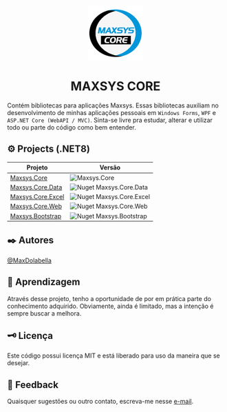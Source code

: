 <div align="center">
<img src="src/Maxsys.Core/PackageAssets/logo.png"alt="drawing" width="128" />
<h1>MAXSYS CORE</h1>
</div>

Contém bibliotecas para aplicações Maxsys.
Essas bibliotecas auxiliam no desenvolvimento de minhas aplicações pessoais em `Windows Forms`, `WPF` e `ASP.NET Core (WebAPI / MVC)`. Sinta-se livre pra estudar, alterar e utilizar todo ou parte do código como bem entender.

## :gear: Projects (.NET8)

| Projeto                                                                        | Versão                                                                        |
|--------------------------------------------------------------------------------|-------------------------------------------------------------------------------|
| [Maxsys.Core](https://www.nuget.org/packages/Maxsys.Core)                      | ![Maxsys.Core](https://img.shields.io/nuget/v/Maxsys.Core)                    |
| [Maxsys.Core.Data](https://www.nuget.org/packages/Maxsys.Core.Data)            | ![Nuget Maxsys.Core.Data](https://img.shields.io/nuget/v/Maxsys.Core.Data)    |
| [Maxsys.Core.Excel](https://www.nuget.org/packages/Maxsys.Core.Excel)          | ![Nuget Maxsys.Core.Excel](https://img.shields.io/nuget/v/Maxsys.Core.Excel)  |
| [Maxsys.Core.Web](https://www.nuget.org/packages/Maxsys.Core.Web)              | ![Nuget Maxsys.Core.Web](https://img.shields.io/nuget/v/Maxsys.Core.Web)      |
| [Maxsys.Bootstrap](https://www.nuget.org/packages/Maxsys.Bootstrap)            | ![Nuget Maxsys.Bootstrap](https://img.shields.io/nuget/v/Maxsys.Bootstrap)    |


## :black_nib: Autores
[@MaxDolabella](https://www.github.com/MaxDolabella)

## :monocle_face: Aprendizagem
Através desse projeto, tenho a oportunidade de por em prática parte do conhecimento adquirido. Obviamente, ainda é limitado, mas a intenção é sempre buscar a melhora.

## :old_key: Licença
Este código possui licença MIT e está liberado para uso da maneira que se desejar.
  
## :email: Feedback
Quaisquer sugestões ou outro contato, escreva-me nesse [e-mail](mailto:maxsystech@outlook.com?subject=Github%20contact).

<!-- 
    hs41
    https://github.com/ikatyang/emoji-cheat-sheet)
-->
